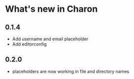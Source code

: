 # What's new in Charon

## 0.1.4

- Add username and email placeholder
- Add editorconfig

## 0.2.0

- placeholders are now working in file and directory names

